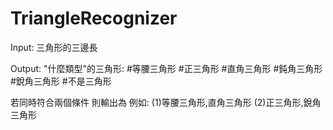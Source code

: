 # TriangleRecognizer

Input: 三角形的三邊長

Output: "什麼類型"的三角形:
#等腰三角形
#正三角形
#直角三角形
#鈍角三角形
#銳角三角形
#不是三角形

若同時符合兩個條件
則輸出為 例如: (1)等腰三角形,直角三角形 (2)正三角形,銳角三角形
